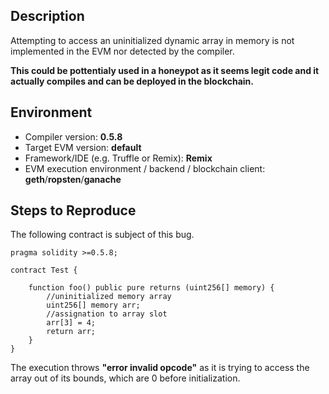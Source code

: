 ## Description
Attempting to access an uninitialized dynamic array in memory is not implemented in the EVM nor detected by the compiler.

**This could be pottentialy used in a honeypot as it seems legit code and it actually compiles and can be deployed in the blockchain.**

## Environment

- Compiler version: **0.5.8**
- Target EVM version: **default**
- Framework/IDE (e.g. Truffle or Remix): **Remix**
- EVM execution environment / backend / blockchain client: **geth**/**ropsten**/**ganache**

## Steps to Reproduce
The following contract is subject of this bug.
```solidity
pragma solidity >=0.5.8;

contract Test {
    
    function foo() public pure returns (uint256[] memory) {
        //uninitialized memory array
        uint256[] memory arr;
        //assignation to array slot
        arr[3] = 4;
        return arr;
    }
}
```
The execution throws **"error invalid opcode"** as it is trying to access the array out of its bounds, which are 0 before initialization.